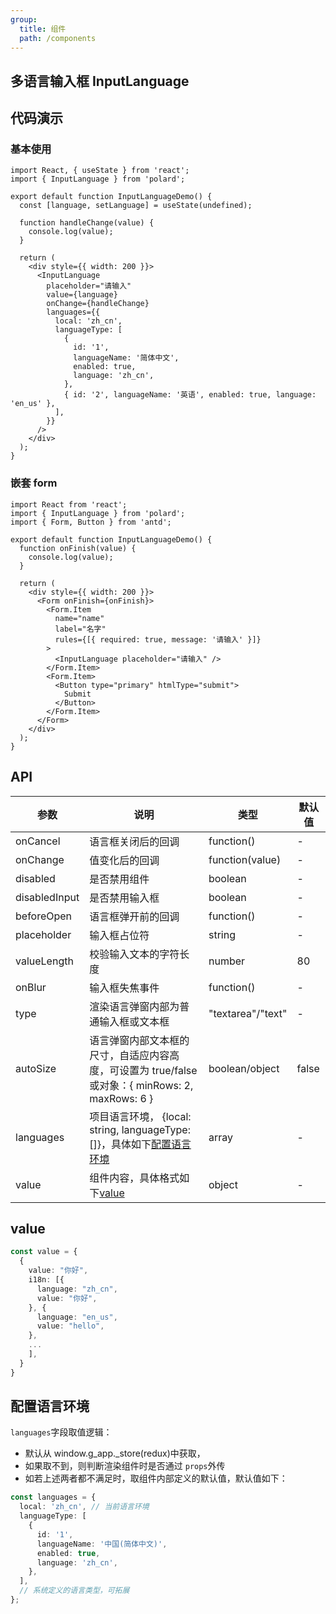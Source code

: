 ```yaml
---
group:
  title: 组件
  path: /components
---
```


## 多语言输入框 InputLanguage

## 代码演示

### 基本使用

```tsx
import React, { useState } from 'react';
import { InputLanguage } from 'polard';

export default function InputLanguageDemo() {
  const [language, setLanguage] = useState(undefined);

  function handleChange(value) {
    console.log(value);
  }

  return (
    <div style={{ width: 200 }}>
      <InputLanguage
        placeholder="请输入"
        value={language}
        onChange={handleChange}
        languages={{
          local: 'zh_cn',
          languageType: [
            {
              id: '1',
              languageName: '简体中文',
              enabled: true,
              language: 'zh_cn',
            },
            { id: '2', languageName: '英语', enabled: true, language: 'en_us' },
          ],
        }}
      />
    </div>
  );
}
```

### 嵌套 form

```tsx
import React from 'react';
import { InputLanguage } from 'polard';
import { Form, Button } from 'antd';

export default function InputLanguageDemo() {
  function onFinish(value) {
    console.log(value);
  }

  return (
    <div style={{ width: 200 }}>
      <Form onFinish={onFinish}>
        <Form.Item
          name="name"
          label="名字"
          rules={[{ required: true, message: '请输入' }]}
        >
          <InputLanguage placeholder="请输入" />
        </Form.Item>
        <Form.Item>
          <Button type="primary" htmlType="submit">
            Submit
          </Button>
        </Form.Item>
      </Form>
    </div>
  );
}
```

## API

| 参数          | 说明                                                                                             | 类型              | 默认值 |
| ------------- | ------------------------------------------------------------------------------------------------ | ----------------- | ------ |
| onCancel      | 语言框关闭后的回调                                                                               | function()        | -      |
| onChange      | 值变化后的回调                                                                                   | function(value)   | -      |
| disabled      | 是否禁用组件                                                                                     | boolean           | -      |
| disabledInput | 是否禁用输入框                                                                                   | boolean           | -      |
| beforeOpen    | 语言框弹开前的回调                                                                               | function()        | -      |
| placeholder   | 输入框占位符                                                                                     | string            | -      |
| valueLength   | 校验输入文本的字符长度                                                                           | number            | 80     |
| onBlur        | 输入框失焦事件                                                                                   | function()        | -      |
| type          | 渲染语言弹窗内部为普通输入框或文本框                                                             | "textarea"/"text" | -      |
| autoSize      | 语言弹窗内部文本框的尺寸，自适应内容高度，可设置为 true/false 或对象：{ minRows: 2, maxRows: 6 } | boolean/object    | false  |
| languages     | 项目语言环境， {local: string, languageType: []}，具体如下[配置语言环境](#language-type)         | array             | -      |
| value         | 组件内容，具体格式如下[value](#language-value)                                                   | object            | -      |

## <a id="language-value">value</a>

```ts
const value = {
  {
    value: "你好",
    i18n: [{
      language: "zh_cn",
      value: "你好",
    }, {
      language: "en_us",
      value: "hello",
    },
    ...
    ],
  }
}
```

## <a id="language-type">配置语言环境</a>

`languages`字段取值逻辑：

- 默认从 window.g_app.\_store(redux)中获取，
- 如果取不到，则判断渲染组件时是否通过 `props`外传
- 如若上述两者都不满足时，取组件内部定义的默认值，默认值如下：

```ts
const languages = {
  local: 'zh_cn', // 当前语言环境
  languageType: [
    {
      id: '1',
      languageName: '中国(简体中文)',
      enabled: true,
      language: 'zh_cn',
    },
  ],
  // 系统定义的语言类型，可拓展
};
```
